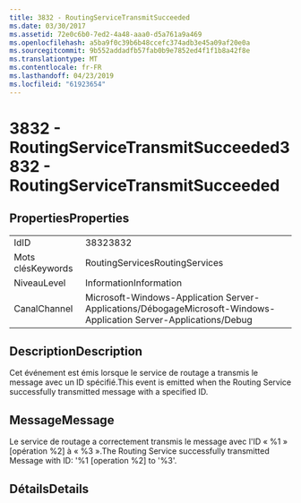 ```yaml
---
title: 3832 - RoutingServiceTransmitSucceeded
ms.date: 03/30/2017
ms.assetid: 72e0c6b0-7ed2-4a48-aaa0-d5a761a9a469
ms.openlocfilehash: a5ba9f0c39b6b48ccefc374adb3e45a09af20e0a
ms.sourcegitcommit: 9b552addadfb57fab0b9e7852ed4f1f1b8a42f8e
ms.translationtype: MT
ms.contentlocale: fr-FR
ms.lasthandoff: 04/23/2019
ms.locfileid: "61923654"
---
```

# <a name="3832---routingservicetransmitsucceeded"></a><span data-ttu-id="6ff33-102">3832 - RoutingServiceTransmitSucceeded</span><span class="sxs-lookup"><span data-stu-id="6ff33-102">3832 - RoutingServiceTransmitSucceeded</span></span>
## <a name="properties"></a><span data-ttu-id="6ff33-103">Properties</span><span class="sxs-lookup"><span data-stu-id="6ff33-103">Properties</span></span>  
  
|||  
|-|-|  
|<span data-ttu-id="6ff33-104">Id</span><span class="sxs-lookup"><span data-stu-id="6ff33-104">ID</span></span>|<span data-ttu-id="6ff33-105">3832</span><span class="sxs-lookup"><span data-stu-id="6ff33-105">3832</span></span>|  
|<span data-ttu-id="6ff33-106">Mots clés</span><span class="sxs-lookup"><span data-stu-id="6ff33-106">Keywords</span></span>|<span data-ttu-id="6ff33-107">RoutingServices</span><span class="sxs-lookup"><span data-stu-id="6ff33-107">RoutingServices</span></span>|  
|<span data-ttu-id="6ff33-108">Niveau</span><span class="sxs-lookup"><span data-stu-id="6ff33-108">Level</span></span>|<span data-ttu-id="6ff33-109">Information</span><span class="sxs-lookup"><span data-stu-id="6ff33-109">Information</span></span>|  
|<span data-ttu-id="6ff33-110">Canal</span><span class="sxs-lookup"><span data-stu-id="6ff33-110">Channel</span></span>|<span data-ttu-id="6ff33-111">Microsoft-Windows-Application Server-Applications/Débogage</span><span class="sxs-lookup"><span data-stu-id="6ff33-111">Microsoft-Windows-Application Server-Applications/Debug</span></span>|  
  
## <a name="description"></a><span data-ttu-id="6ff33-112">Description</span><span class="sxs-lookup"><span data-stu-id="6ff33-112">Description</span></span>  
 <span data-ttu-id="6ff33-113">Cet événement est émis lorsque le service de routage a transmis le message avec un ID spécifié.</span><span class="sxs-lookup"><span data-stu-id="6ff33-113">This event is emitted when the Routing Service successfully transmitted message with a specified ID.</span></span>  
  
## <a name="message"></a><span data-ttu-id="6ff33-114">Message</span><span class="sxs-lookup"><span data-stu-id="6ff33-114">Message</span></span>  
 <span data-ttu-id="6ff33-115">Le service de routage a correctement transmis le message avec l'ID « %1 » [opération %2] à « %3 ».</span><span class="sxs-lookup"><span data-stu-id="6ff33-115">The Routing Service successfully transmitted Message with ID: '%1 [operation %2] to '%3'.</span></span>  
  
## <a name="details"></a><span data-ttu-id="6ff33-116">Détails</span><span class="sxs-lookup"><span data-stu-id="6ff33-116">Details</span></span>
